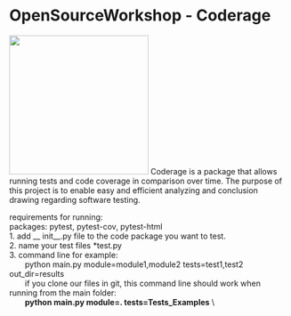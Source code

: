 # OpenSourceWorkshop - Coderage
<img src="https://github.com/shakedkialy/Coderage/blob/main/html_files/logo.png?raw=true" width="250"> 
Coderage is a package that allows running tests and code coverage in comparison over time.
The purpose of this project is to enable easy and efficient analyzing and conclusion drawing regarding software testing.


requirements for running: \
    packages: pytest, pytest-cov, pytest-html \
    1. add __ init__.py file to the code package you want to test. \
    2. name your test files *test.py \
    3. command line for example: \
      python main.py module=module1,module2 tests=test1,test2 out_dir=results \
      if you clone our files in git, this command line should work when running from the main folder: \
      __python main.py module=. tests=Tests_Examples__ \
